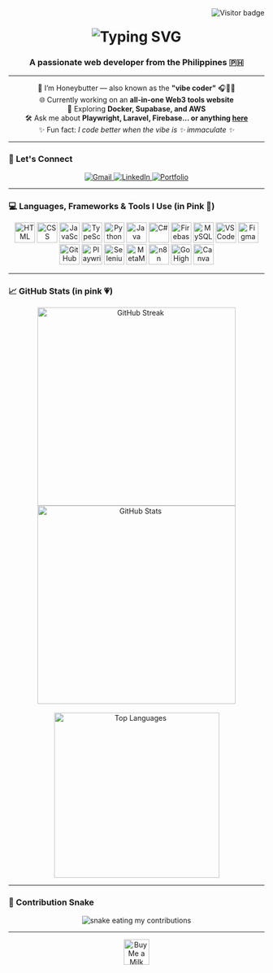 <img align="right" src="https://visitor-badge.laobi.icu/badge?page_id=honeybutter.honeybutter" alt="Visitor badge" />

<h1 align="center">
  <img src="https://readme-typing-svg.herokuapp.com/?font=Pacifico&size=35&color=FF69B4&center=true&vCenter=true&width=500&height=70&duration=4000&lines=Hi+There!+💖;+I'm+Honeybutter!;aka+The+Vibe+Coder~" alt="Typing SVG" />
</h1>

<h3 align="center">A passionate web developer from the Philippines 🇵🇭</h3>

---

<div align="center">

🌸 I’m Honeybutter — also known as the **"vibe coder"** 🎧👩‍💻  
🌐 Currently working on an **all-in-one Web3 tools website**  
🚀 Exploring **Docker, Supabase, and AWS**  
🛠 Ask me about **Playwright, Laravel, Firebase... or anything [here](https://github.com/honeybutter/honeybutter/issues)**  
✨ Fun fact: *I code better when the vibe is ✨ immaculate ✨*

</div>

---

### 💌 Let's Connect

<div align="center">
  <a href="mailto:honeybutter.dev@gmail.com" target="_blank">
    <img src="https://img.shields.io/badge/Gmail-FF69B4?style=for-the-badge&logo=gmail&logoColor=white" alt="Gmail" />
  </a>
  <a href="https://linkedin.com/in/honeybutter" target="_blank">
    <img src="https://img.shields.io/badge/LinkedIn-FF69B4?style=for-the-badge&logo=linkedin&logoColor=white" alt="LinkedIn" />
  </a>
  <a href="https://honeybutter.github.io" target="_blank">
    <img src="https://img.shields.io/badge/Portfolio-FF69B4?style=for-the-badge&logo=google-chrome&logoColor=white" alt="Portfolio" />
  </a>
</div>

---

### 💻 Languages, Frameworks & Tools I Use (in Pink 💖)

<p align="center">
  <img src="https://cdn.jsdelivr.net/gh/devicons/devicon/icons/html5/html5-original.svg" height="40" alt="HTML" />
  <img src="https://cdn.jsdelivr.net/gh/devicons/devicon/icons/css3/css3-original.svg" height="40" alt="CSS" />
  <img src="https://cdn.jsdelivr.net/gh/devicons/devicon/icons/javascript/javascript-original.svg" height="40" alt="JavaScript" />
  <img src="https://cdn.jsdelivr.net/gh/devicons/devicon/icons/typescript/typescript-original.svg" height="40" alt="TypeScript" />
  <img src="https://cdn.jsdelivr.net/gh/devicons/devicon/icons/python/python-original.svg" height="40" alt="Python" />
  <img src="https://cdn.jsdelivr.net/gh/devicons/devicon/icons/java/java-original.svg" height="40" alt="Java" />
  <img src="https://cdn.jsdelivr.net/gh/devicons/devicon/icons/csharp/csharp-original.svg" height="40" alt="C#" />
  <img src="https://cdn.jsdelivr.net/gh/devicons/devicon/icons/firebase/firebase-plain.svg" height="40" alt="Firebase" />
  <img src="https://cdn.jsdelivr.net/gh/devicons/devicon/icons/mysql/mysql-original.svg" height="40" alt="MySQL" />
  <img src="https://cdn.jsdelivr.net/gh/devicons/devicon/icons/vscode/vscode-original.svg" height="40" alt="VS Code" />
  <img src="https://cdn.jsdelivr.net/gh/devicons/devicon/icons/figma/figma-original.svg" height="40" alt="Figma" />
  <img src="https://cdn.jsdelivr.net/gh/devicons/devicon/icons/github/github-original.svg" height="40" alt="GitHub" />
  <img src="https://raw.githubusercontent.com/microsoft/playwright/main/docs/static/logo.svg" height="40" alt="Playwright" />
  <img src="https://www.svgrepo.com/show/354202/selenium.svg" height="40" alt="Selenium" />
  <img src="https://raw.githubusercontent.com/MetaMask/brand-resources/master/SVG/metamask-fox.svg" height="40" alt="MetaMask" />
  <img src="https://n8n.io/images/n8n-logo.svg" height="40" alt="n8n" />
  <img src="https://uploads-ssl.webflow.com/64496daef41c2010c91c02c3/644981cc4526f25b093f34b7_favicon-32x32.png" height="40" alt="GoHighLevel" />
  <img src="https://upload.wikimedia.org/wikipedia/commons/thumb/3/3b/Canva_Logo.svg/2048px-Canva_Logo.svg.png" height="40" alt="Canva" />
</p>

---

### 📈 GitHub Stats (in pink 💗)

<div align="center">
  <img width=390 src="https://github-readme-streak-stats.herokuapp.com/?user=honeybutter&theme=tokyonight-pink&hide_border=true&date_format=M%20j%5B%2C%20Y%5D" alt="GitHub Streak"/>
  <img width=390 src="https://github-readme-stats.vercel.app/api?username=honeybutter&show_icons=true&theme=tokyonight&hide_border=true&icon_color=FF69B4&title_color=FF69B4" alt="GitHub Stats"/>
  <br/><br/>
  <img width=325 src="https://github-readme-stats.vercel.app/api/top-langs/?username=honeybutter&layout=compact&langs_count=10&hide_border=true&theme=tokyonight&title_color=FF69B4" alt="Top Languages"/>
</div>

---

### 🐍 Contribution Snake

<div align="center">
  <img src="https://raw.githubusercontent.com/honeybutter/honeybutter/output/github-contribution-grid-snake.svg" alt="snake eating my contributions" />
</div>

---

<div align="center">
  <a href='https://ko-fi.com/honeybutter' target='_blank'>
    <img height='50' src='https://storage.ko-fi.com/cdn/kofi1.png?v=3' border='0' alt='Buy Me a Milk Tea 🍓' />
  </a>
</div>
